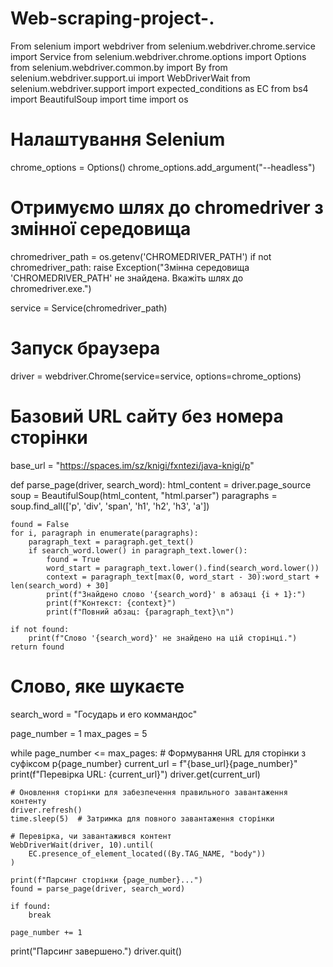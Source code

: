 # Web-scraping-project-.
From selenium import webdriver
from selenium.webdriver.chrome.service import Service
from selenium.webdriver.chrome.options import Options
from selenium.webdriver.common.by import By
from selenium.webdriver.support.ui import WebDriverWait
from selenium.webdriver.support import expected_conditions as EC
from bs4 import BeautifulSoup
import time
import os

# Налаштування Selenium
chrome_options = Options()
chrome_options.add_argument("--headless")

# Отримуємо шлях до chromedriver з змінної середовища
chromedriver_path = os.getenv('CHROMEDRIVER_PATH')
if not chromedriver_path:
    raise Exception("Змінна середовища 'CHROMEDRIVER_PATH' не знайдена. Вкажіть шлях до chromedriver.exe.")

service = Service(chromedriver_path)

# Запуск браузера
driver = webdriver.Chrome(service=service, options=chrome_options)

# Базовий URL сайту без номера сторінки
base_url = "https://spaces.im/sz/knigi/fxntezi/java-knigi/p"

def parse_page(driver, search_word):
    html_content = driver.page_source
    soup = BeautifulSoup(html_content, "html.parser")
    paragraphs = soup.find_all(['p', 'div', 'span', 'h1', 'h2', 'h3', 'a'])

    found = False
    for i, paragraph in enumerate(paragraphs):
        paragraph_text = paragraph.get_text()
        if search_word.lower() in paragraph_text.lower():
            found = True
            word_start = paragraph_text.lower().find(search_word.lower())
            context = paragraph_text[max(0, word_start - 30):word_start + len(search_word) + 30]
            print(f"Знайдено слово '{search_word}' в абзаці {i + 1}:")
            print(f"Контекст: {context}")
            print(f"Повний абзац: {paragraph_text}\n")

    if not found:
        print(f"Слово '{search_word}' не знайдено на цій сторінці.")
    return found

# Слово, яке шукаєте
search_word = "Государь и его коммандос"

page_number = 1
max_pages = 5

while page_number <= max_pages:
    # Формування URL для сторінки з суфіксом p{page_number}
    current_url = f"{base_url}{page_number}"
    print(f"Перевірка URL: {current_url}")
    driver.get(current_url)

    # Оновлення сторінки для забезпечення правильного завантаження контенту
    driver.refresh()
    time.sleep(5)  # Затримка для повного завантаження сторінки

    # Перевірка, чи завантажився контент
    WebDriverWait(driver, 10).until(
        EC.presence_of_element_located((By.TAG_NAME, "body"))
    )

    print(f"Парсинг сторінки {page_number}...")
    found = parse_page(driver, search_word)

    if found:
        break

    page_number += 1

print("Парсинг завершено.")
driver.quit()

